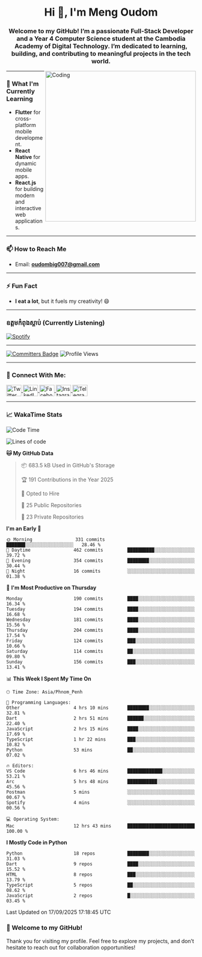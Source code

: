 <h1 align="center">Hi 👋, I'm Meng Oudom</h1>
<h3 align="center">
  Welcome to my GitHub! I’m a passionate Full-Stack Developer and a Year 4 Computer Science student at the Cambodia Academy of Digital Technology. 
  I’m dedicated to learning, building, and contributing to meaningful projects in the tech world.
</h3>

<img align="right" alt="Coding" width="400" src="https://raw.githubusercontent.com/gist/i330z/76321b8be37cd29720bbaf781c09dbfa/raw/92cbc180c0d91f75a9cec806d6935fc94ff58a26/code.gif">

---

### 🌱 What I'm Currently Learning
- **Flutter** for cross-platform mobile development.
- **React Native** for dynamic mobile apps.
- **React.js** for building modern and interactive web applications.

---

### 📫 How to Reach Me
- Email: **oudombig007@gmail.com**

---

### ⚡ Fun Fact
- **I eat a lot**, but it fuels my creativity! 😄

---

### ឧត្តមកំពុងស្ដាប់ (Currently Listening)

[![Spotify](https://spotify-github-profile.kittinanx.com/api/view.svg?uid=3174aclmtikztsmxjx5h26neuose&cover_image=true&theme=default&show_offline=false&background_color=121212&interchange=false)](https://open.spotify.com/user/3174aclmtikztsmxjx5h26neuose)

---

[![Committers Badge](https://user-badge.committers.top/cambodia/oudommeng.svg)](https://user-badge.committers.top/cambodia/oudommeng)
![Profile Views](https://komarev.com/ghpvc/?username=oudommeng)

---

### 🔗 Connect With Me:
<p align="left">
  <a href="https://twitter.com/sovathmonioudom" target="_blank">
    <img align="center" src="https://raw.githubusercontent.com/rahuldkjain/github-profile-readme-generator/master/src/images/icons/Social/twitter.svg" alt="Twitter" height="30" width="40" />
  </a>
  <a href="https://linkedin.com/in/meng-oudom" target="_blank">
    <img align="center" src="https://raw.githubusercontent.com/rahuldkjain/github-profile-readme-generator/master/src/images/icons/Social/linked-in-alt.svg" alt="LinkedIn" height="30" width="40" />
  </a>
  <a href="https://fb.com/mengsovathmonioudom" target="_blank">
    <img align="center" src="https://raw.githubusercontent.com/rahuldkjain/github-profile-readme-generator/master/src/images/icons/Social/facebook.svg" alt="Facebook" height="30" width="40" />
  </a>
  <a href="https://instagram.com/oudom.mg" target="_blank">
    <img align="center" src="https://raw.githubusercontent.com/rahuldkjain/github-profile-readme-generator/master/src/images/icons/Social/instagram.svg" alt="Instagram" height="30" width="40" />
  </a>
  <a href="https://t.me/OudomMeng" target="_blank">
    <img align="center" src="https://cdn.worldvectorlogo.com/logos/telegram-1.svg" alt="Telegram" height="30" width="40" />
  </a>
</p>

---

### 📈 WakaTime Stats
<!--START_SECTION:waka-->
![Code Time](http://img.shields.io/badge/Code%20Time-357%20hrs%2017%20mins-blue)

![Lines of code](https://img.shields.io/badge/From%20Hello%20World%20I%27ve%20Written-22.9%20million%20lines%20of%20code-blue)

**🐱 My GitHub Data** 

> 📦 683.5 kB Used in GitHub's Storage 
 > 
> 🏆 191 Contributions in the Year 2025
 > 
> 💼 Opted to Hire
 > 
> 📜 25 Public Repositories 
 > 
> 🔑 23 Private Repositories 
 > 
**I'm an Early 🐤** 

```text
🌞 Morning                331 commits         ███████░░░░░░░░░░░░░░░░░░   28.46 % 
🌆 Daytime                462 commits         ██████████░░░░░░░░░░░░░░░   39.72 % 
🌃 Evening                354 commits         ████████░░░░░░░░░░░░░░░░░   30.44 % 
🌙 Night                  16 commits          ░░░░░░░░░░░░░░░░░░░░░░░░░   01.38 % 
```
📅 **I'm Most Productive on Thursday** 

```text
Monday                   190 commits         ████░░░░░░░░░░░░░░░░░░░░░   16.34 % 
Tuesday                  194 commits         ████░░░░░░░░░░░░░░░░░░░░░   16.68 % 
Wednesday                181 commits         ████░░░░░░░░░░░░░░░░░░░░░   15.56 % 
Thursday                 204 commits         ████░░░░░░░░░░░░░░░░░░░░░   17.54 % 
Friday                   124 commits         ███░░░░░░░░░░░░░░░░░░░░░░   10.66 % 
Saturday                 114 commits         ██░░░░░░░░░░░░░░░░░░░░░░░   09.80 % 
Sunday                   156 commits         ███░░░░░░░░░░░░░░░░░░░░░░   13.41 % 
```


📊 **This Week I Spent My Time On** 

```text
🕑︎ Time Zone: Asia/Phnom_Penh

💬 Programming Languages: 
Other                    4 hrs 10 mins       ████████░░░░░░░░░░░░░░░░░   32.81 % 
Dart                     2 hrs 51 mins       ██████░░░░░░░░░░░░░░░░░░░   22.40 % 
JavaScript               2 hrs 15 mins       ████░░░░░░░░░░░░░░░░░░░░░   17.69 % 
TypeScript               1 hr 22 mins        ███░░░░░░░░░░░░░░░░░░░░░░   10.82 % 
Python                   53 mins             ██░░░░░░░░░░░░░░░░░░░░░░░   07.02 % 

🔥 Editors: 
VS Code                  6 hrs 46 mins       █████████████░░░░░░░░░░░░   53.21 % 
Arc                      5 hrs 48 mins       ███████████░░░░░░░░░░░░░░   45.56 % 
Postman                  5 mins              ░░░░░░░░░░░░░░░░░░░░░░░░░   00.67 % 
Spotify                  4 mins              ░░░░░░░░░░░░░░░░░░░░░░░░░   00.56 % 

💻 Operating System: 
Mac                      12 hrs 43 mins      █████████████████████████   100.00 % 
```

**I Mostly Code in Python** 

```text
Python                   18 repos            ████████░░░░░░░░░░░░░░░░░   31.03 % 
Dart                     9 repos             ████░░░░░░░░░░░░░░░░░░░░░   15.52 % 
HTML                     8 repos             ███░░░░░░░░░░░░░░░░░░░░░░   13.79 % 
TypeScript               5 repos             ██░░░░░░░░░░░░░░░░░░░░░░░   08.62 % 
JavaScript               2 repos             █░░░░░░░░░░░░░░░░░░░░░░░░   03.45 % 
```




 Last Updated on 17/09/2025 17:18:45 UTC
<!--END_SECTION:waka-->
<!-- 
### 📊 GitHub Stats
<a href="https://github.com/anuraghazra/github-readme-stats">
  <img align="top" src="https://github-readme-stats.vercel.app/api?username=oudommeng&theme=transparent&show_icons=true" alt="Oudom Meng's GitHub Stats" />
</a>

<a href="https://github.com/anuraghazra/github-readme-stats">
  <img align="top" src="https://github-readme-stats.vercel.app/api/top-langs/?username=oudommeng&count_private=true&theme=transparent&show_icons=true&hide=css&layout=compact&card_width=270&langs_count=10" />
</a>

---

<img align="center" src="http://github-profile-summary-cards.vercel.app/api/cards/profile-details?username=oudommeng&theme=transparent&" height="250em" />
<img align="center" src="http://github-profile-summary-cards.vercel.app/api/cards/productive-time?username=oudommeng&theme=transparent&utcOffset=7" height="200em" />

--- -->

### 🚀 Welcome to my GitHub!
Thank you for visiting my profile. Feel free to explore my projects, and don’t hesitate to reach out for collaboration opportunities!
